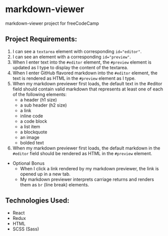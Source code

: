 # markdown-viewer
markdown-viewer project for freeCodeCamp

## Project Requirements:
1. I can see a `textarea` element with corresponding `id="editor"`.
2. I can see an element with a corresponding `id="preview"`.
3. When I enter text into the `#editor` element, the `#preview` element is updated as I type to display the content of the textarea.
4. When I enter GitHub flavored markdown into the `#editor` element, the text is rendered as HTML in the `#preview` element as I type.
5. When my markdown previewer first loads, the default text in the #editor field should contain valid markdown that represents at least one of each of the following elements:
	* a header (h1 size)
	* a sub header (h2 size)
	* a link
	* inline code
	* a code block
	* a list item
	* a blockquote
	* an image
	* bolded text
6. When my markdown previewer first loads, the default markdown in the `#editor` field should be rendered as HTML in the `#preview` element.
* Optional Bonus
	* When I click a link rendered by my markdown previewer, the link is opened up in a new tab.
	* My markdown previewer interprets carriage returns and renders them as `br` (line break) elements.

## Technologies Used:
- React
- Redux
- HTML
- SCSS (Sass)

